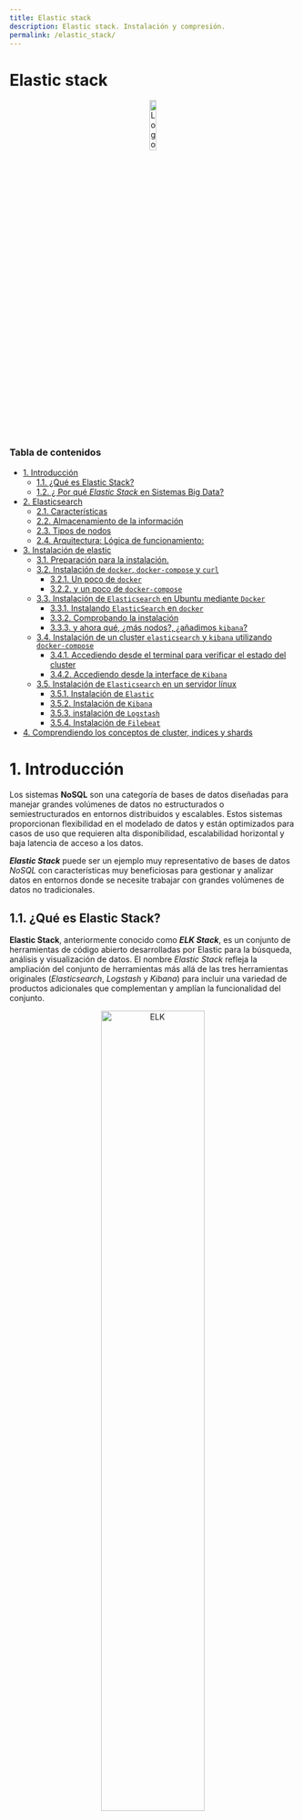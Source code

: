 ```yaml
---
title: Elastic stack
description: Elastic stack. Instalación y compresión.
permalink: /elastic_stack/
---
```


<h1>Elastic stack</h1>

<div align="center">
    <img src="../img/ELK/ElasticStackLOGO.png" alt="Logo Elastic" width="15%" />
</div>

<h3>Tabla de contenidos</h3>

- [1. Introducción](#1-introducción)
  - [1.1. ¿Qué es Elastic Stack?](#11-qué-es-elastic-stack)
  - [1.2. ¿ Por qué *Elastic Stack* en Sistemas Big Data?](#12--por-qué-elastic-stack-en-sistemas-big-data)
- [2. Elasticsearch](#2-elasticsearch)
  - [2.1. Características](#21-características)
  - [2.2. Almacenamiento de la información](#22-almacenamiento-de-la-información)
  - [2.3. Tipos de nodos](#23-tipos-de-nodos)
  - [2.4. Arquitectura: Lógica de funcionamiento:](#24-arquitectura-lógica-de-funcionamiento)
- [3. Instalación de elastic](#3-instalación-de-elastic)
  - [3.1. Preparación para la instalación.](#31-preparación-para-la-instalación)
  - [3.2. Instalación de `docker`, `docker-compose` y `curl`](#32-instalación-de-docker-docker-compose-y-curl)
    - [3.2.1. Un poco de `docker`](#321-un-poco-de-docker)
    - [3.2.2. y un poco de `docker-compose`](#322-y-un-poco-de-docker-compose)
  - [3.3. Instalación de `Elasticsearch` en Ubuntu mediante `Docker`](#33-instalación-de-elasticsearch-en-ubuntu-mediante-docker)
    - [3.3.1. Instalando `ElasticSearch` en `docker`](#331-instalando-elasticsearch-en-docker)
    - [3.3.2. Comprobando la instalación](#332-comprobando-la-instalación)
    - [3.3.3. y ahora qué, ¿más nodos?, ¿añadimos `kibana`?](#333-y-ahora-qué-más-nodos-añadimos-kibana)
  - [3.4. Instalación de un cluster `elasticsearch` y `kibana` utilizando `docker-compose`](#34-instalación-de-un-cluster-elasticsearch-y-kibana-utilizando-docker-compose)
    - [3.4.1. Accediendo desde el terminal para verificar el estado del cluster](#341-accediendo-desde-el-terminal-para-verificar-el-estado-del-cluster)
    - [3.4.2. Accediendo desde la interface de `Kibana`](#342-accediendo-desde-la-interface-de-kibana)
  - [3.5. Instalación de `Elasticsearch` en un servidor línux](#35-instalación-de-elasticsearch-en-un-servidor-línux)
    - [3.5.1. Instalación de `Elastic`](#351-instalación-de-elastic)
    - [3.5.2. Instalación de `Kibana`](#352-instalación-de-kibana)
    - [3.5.3. instalación de `Logstash`](#353-instalación-de-logstash)
    - [3.5.4. Instalación de `Filebeat`](#354-instalación-de-filebeat)
- [4. Comprendiendo los conceptos de cluster, indices y shards](#4-comprendiendo-los-conceptos-de-cluster-indices-y-shards)


# 1. Introducción

Los sistemas **NoSQL** son una categoría de bases de datos diseñadas para manejar grandes volúmenes de datos no estructurados o semiestructurados en entornos distribuidos y escalables. Estos sistemas proporcionan flexibilidad en el modelado de datos y están optimizados para casos de uso que requieren alta disponibilidad, escalabilidad horizontal y baja latencia de acceso a los datos.

***Elastic Stack*** puede ser un ejemplo muy representativo de bases de datos *NoSQL* con características muy beneficiosas para gestionar y analizar datos en entornos donde se necesite trabajar con grandes volúmenes de datos no tradicionales. 


## 1.1. ¿Qué es Elastic Stack?

**Elastic Stack**, anteriormente conocido como ***ELK Stack***, es un conjunto de herramientas de código abierto desarrolladas por Elastic para la búsqueda, análisis y visualización de datos. El nombre *Elastic Stack* refleja la ampliación del conjunto de herramientas más allá de las tres herramientas originales (*Elasticsearch*, *Logstash* y *Kibana*) para incluir una variedad de productos adicionales que complementan y amplían la funcionalidad del conjunto.

<div align="center">
    <img src="../img/ELK/ELK01.webp" alt="ELK" width="60%" />
</div>

El *Elastic Stack* consta de los siguientes componentes principales:

1. **Elasticsearch**: Es un motor de búsqueda y análisis distribuido basado en *Lucene*. *Elasticsearch* se utiliza para indexar, buscar y analizar grandes volúmenes de datos en tiempo real. Proporciona capacidades de búsqueda a escala, incluyendo búsqueda de texto completo, agregaciones, geolocalización y más.

2. **Logstash**: Es una herramienta de ingestión de datos que se utiliza para recopilar, procesar y enviar datos de log y otros tipos de datos desde múltiples fuentes a *Elasticsearch* para su almacenamiento y análisis. Logstash ofrece una amplia gama de filtros y complementos para procesar datos de diferentes formatos y fuentes.

3. **Kibana**: Es una plataforma de visualización de datos y análisis que se utiliza para visualizar y explorar los datos almacenados en *Elasticsearch*. Kibana ofrece una variedad de herramientas de visualización y paneles de control que permiten a los usuarios crear gráficos, tablas y mapas interactivos para analizar y comprender los datos.

4. **Beats**: Beats es una familia de agentes ligeros que se utilizan para enviar datos a *Elasticsearch* o Logstash desde una variedad de fuentes, incluidos logs, métricas del sistema, datos de red y más. Beats simplifica la recopilación y envío de datos, proporcionando una forma eficiente y escalable de enviar datos a la Elastic Stack.

5. **Apm-server**: Apm-server es un servidor de recolección de datos de rendimiento de aplicaciones (APM) que se utiliza para recopilar y enviar datos de rendimiento de aplicaciones a *Elasticsearch*. Ayuda a monitorear y analizar el rendimiento de las aplicaciones y a identificar problemas de rendimiento en tiempo real.

6. **Elasticsearch SQL**: Es una capa de SQL que se ejecuta sobre *Elasticsearch*, lo que permite a los usuarios ejecutar consultas SQL sobre datos indexados en Elasticsearch.

Estos son algunos de los componentes principales del *Elastic Stack*, pero *Elastic* también ofrece una variedad de otros productos y soluciones que complementan el conjunto, como *Elasticsearch* Security, *Elasticsearch* Machine Learning, Elastic Enterprise Search, Elastic Observability, entre otros.

<div align="center">
    <img src="../img/ELK/ELK02.png" alt="ELK" width="60%" />
</div>

*Elastic Stack* es especialmente popular en entornos de desarrollo de software, operaciones de sistemas (DevOps), análisis de seguridad, monitoreo de infraestructura y análisis de registros de aplicaciones. La combinación de *Elasticsearch*, *Logstash* y *Kibana* proporciona una solución completa y escalable para la recopilación, almacenamiento, análisis y visualización de datos.

Más concretamente **Elasticsearch** es un motor de búsqueda diseñado para escalar horizontalmente, de forma que se puedan ir añadiendo más nodos al clúster a medida que aumente el volumen de datos requerido.

Su base es una librería de indexación y búsqueda de información textual conocida como ***Apache Lucene***, desarrollada inicialmente en Java aunque disponible también para otros lenguajes.

El surgimiento de **Elasticsearch** se debió a problemas de escalabilidad detectados en otro motor de búsqueda que también se basa en ***Apache Lucene***, **Apache Solr**. En el siguiente [vídeo](https://youtu.be/MMWBdSdbu5k?si=5i2jwLVXsC2XoQnD) se resumen las diferencias principales entre ambos buscadores, que pueden consultarse en detalle en el siguiente [enlace](https://sematext.com/blog/side-by-side-with-elasticsearch-and-solr-performance-and-scalability/)


## 1.2. ¿ Por qué *Elastic Stack* en Sistemas Big Data?

Existen varias razones que nos aconsejan dar un vistazo a *Elastic Stack* (Elasticsearch, Logstash, Kibana) para comprender los Sistemas de Big Data: 

1. **Escalabilidad y rendimiento**: *Elasticsearch*, como parte de ELK, está diseñado para ser altamente escalable y eficiente en términos de rendimiento. Estudiar cómo *Elasticsearch* maneja grandes volúmenes de datos y consultas en tiempo real proporciona una comprensión práctica de cómo los sistemas de Big Data pueden escalar y procesar datos de manera eficiente.

2. **Ingestión de datos**: *Logstash*, otra parte de ELK, se utiliza para la ingestión de datos, que es un aspecto crítico en los sistemas de Big Data. Aprender sobre Log*stash y sus capacidades para recopilar datos de diferentes fuentes, procesarlos y enviarlos a *Elasticsearch* para su almacenamiento y análisis proporciona una comprensión sólida de cómo se manejan los datos en sistemas de Big Data.

3. **Análisis y visualización de datos**: *Kibana*, la tercera parte de ELK, es una herramienta poderosa para la visualización y el análisis de datos. Estudiar *Kibana* te permite aprender cómo crear visualizaciones interactivas, tablas de datos y paneles de control para analizar y comprender datos almacenados en *Elasticsearch*. Esto es fundamental en los sistemas de Big Data para extraer información significativa de conjuntos de datos masivos.

4. **Casos de uso prácticos**: ELK se utiliza en una amplia variedad de casos de uso, incluyendo monitoreo de infraestructura, análisis de logs, observabilidad de aplicaciones, análisis de seguridad, análisis de registros de aplicaciones y más. Estudiar cómo se implementa ELK en estos casos de uso proporciona una comprensión práctica de cómo se utilizan los sistemas de Big Data en entornos del mundo real.

5. **Herramientas de código abierto**: ELK es una suite de herramientas de código abierto ampliamente utilizada en la industria. Estudiar ELK te expone a tecnologías de código abierto populares y te proporciona habilidades que son altamente valoradas en el mercado laboral de la tecnología.

En resumen, estudiar ELK te proporciona una comprensión práctica de cómo funcionan y se utilizan los sistemas de Big Data en entornos del mundo real, desde la ingestión de datos hasta el almacenamiento, análisis y visualización de datos. Esto puede ser valioso para aquellos que desean desarrollar habilidades en el campo del análisis de datos y Big Data.

# 2. Elasticsearch

**Elasticsearch** es un potente motor de búsqueda y análisis distribuido que se utiliza para buscar, analizar y visualizar grandes volúmenes de datos en tiempo real. En su núcleo, **Elasticsearch** organiza y almacena la información utilizando un enfoque de búsqueda y recuperación de información, similar a un motor de búsqueda web, pero optimizado para una amplia gama de casos de uso y tipos de datos.

## 2.1. Características

Es una colección de información organizada para un
posterior aprovechamiento de la misma.

Esta información debe:

- Ser accesible
- Se pueda gestionar
- Se pueda actualizar

Las características principales son: 

- **Distribuido y escalable**. Permite crecer conforme lo hagan las necesidades de forma horizontal.
- **Datos en tiempo real**. Los datos están disponibles para su análisis segundos después de haber sido indexados (real time).
- **Alta disponibilidad**. Datos replicados a lo largo de distintos nodos permite el fallo de alguno de estos dentro del clúster sin que se vea afectado el funcionamiento.
- **Multi-tenancy**. Los índices donde se almacenan la información pueden ser consultados de manera independiente.
- **Búsquedas full-text**. Usa ***Apache Lucene*** aprovechando sus capacidades de búsqueda de texto, soportando geolocalización, autocompletado, expresiones regulares…
- **API Restful**. Proporciona una API sobre **JSON** para realizar consultas e interactuar con Elasticsearch.

## 2.2. Almacenamiento de la información

La información se organiza dentro de elasticsearch en: 

- **Índice**: Colección de documentos con características similares (catálogo de productos, clientes, pedidos…).
Identificado por un nombre (minúsculas) usado para realizar operaciones como indexado, búsqueda, actualización y borrado de los documentos que contiene.

- **Documento**: Unidad básica de información que puede ser indexada (documento por producto, cliente o pedido) en formato [JSON](https://www.w3schools.com/js/js_json_intro.asp). 
En un *índice* se pueden almacenar todos los documentos que se requiera.

- **Shards**: Cuando se almacena gran cantidad de información puede exceder los límites hardware de un nodo. *Elasticsearch* proporciona la posibilidad de subdividir un índice en distintas partes denominadas **shards**.
  - Permite subdividir/escalar la información almacenada.
  - Permite distribuir y paralelizar operaciones.

- **Réplica**: *Elasticsearch* permite realizar una o más copias de los shards. Su importancia recae en:
  - Proporciona alta disponibilidad en el caso de que un shard/nodo falle. Importante que las réplicas no se encuentren en el mismo nodo.
  - Permite el escalado del volumen de búsquedas ya que estas pueden ejecutarse en paralelo en las réplicas.

<div align="center">
    <img src="../img/ELK/ELK04.png" alt="ELK" width="60%" />
</div>

Una vez replicado, cada ***índice*** tendrá un ***shard*** primario y las réplicas (copias exactas del primario).
Los ***shards*** y ***réplicas*** se pueden definir por índice a la hora de creación de los mismos. Las réplicas podrán cambiarse en caliente al contrario que los shards.

La información se almacena en diferentes sitios de la red (físicamente) pero lógicamente es una única base de datos.

- Transparente para un usuario final.
- Independencia respecto al sistema operativo.
- Procesamiento distribuido de consultas.
- Información fragmentada.
- Réplicas = Alta disponibilidad.

<div align="center">
    <img src="../img/ELK/ELK03.png" alt="ELK" width="60%" />
</div>

## 2.3. Tipos de nodos

En *Elasticsearch*, los nodos son las instancias individuales que forman parte de un clúster y que almacenan, indexan y procesan los datos. Existen varios tipos de nodos en *Elasticsearch*, cada uno con un propósito específico. A continuación, se describen los tipos principales de nodos:

1. **Nodos de datos (Data Nodes)**:
   - Los nodos de datos son responsables de almacenar y gestionar los datos indexados en Elasticsearch.
   - Estos nodos almacenan los shards (fragmentos) de los índices en el clúster.
   - Cada nodo de datos contiene una parte del conjunto completo de datos en el clúster.
   - Los nodos de datos participan en la indexación y búsqueda de datos.

2. **Nodos de maestro (Master Nodes)**:
   - Los nodos maestro son responsables de coordinar las actividades en el clúster y de gestionar los metadatos.
   - Controlan las operaciones de indexación, búsqueda, asignación de shards y recuperación en el clúster.
   - Los nodos maestro no almacenan datos de índices, pero mantienen un seguimiento del estado del clúster y de la topología.
   - Los clústeres de *Elasticsearch* deben tener al menos un nodo maestro para funcionar correctamente.

3. **Nodos de coordinación (Coordinating Nodes)**:
   - Los nodos de coordinación actúan como puntos de entrada para las solicitudes de clientes y distribuyen las solicitudes a los nodos adecuados.
   - Ayudan a equilibrar la carga de trabajo y a distribuir las consultas de búsqueda y recuperación en el clúster.
   - Estos nodos no almacenan datos de índices y no participan en la indexación o búsqueda directa de datos.

4. **Nodos de ingestión (Ingest Nodes)**:
   - Los nodos de ingestión se utilizan para procesar y transformar datos antes de que se almacenen en Elasticsearch.
   - Pueden aplicar transformaciones, análisis de texto y enriquecimiento de datos antes de indexarlos en el clúster.
   - Estos nodos son útiles para la preparación y limpieza de datos antes de su almacenamiento en el índice.

5. **Nodos de cliente (Client Nodes)**:
   - Los nodos de cliente son nodos dedicados exclusivamente a recibir solicitudes de clientes y reenviarlas al nodo adecuado para su procesamiento.
   - Ayudan a distribuir la carga de trabajo al actuar como intermediarios entre los clientes y los nodos de datos, coordinación o ingestión.

<div align="center">
    <img src="../img/ELK/ELK05.png" alt="ELK" width="60%" />
</div>

## 2.4. Arquitectura: Lógica de funcionamiento: 

La arquitectura de funcionamiento de un sistema elastic stack sería el representado por la siguiente imagen.
<div align="center">
    <img src="../img/ELK/ELK06.png" alt="ELK" width="70%" />
</div>

Y en cuanto a las comunicaciones entre los diferentes elementos, debemos tener en cuenta : 

<div align="center">
    <img src="../img/ELK/ELK52.png" alt="ELK" width="40%" />
</div>

Elasticsearch incluye 2 protocolos de comunicación:
1. Protocolo nativo en binario llamado **Transport Client**. Puerto **9300** por defecto
   - Sólo pensado para el lenguaje Java.   
   - Se utiliza para comunicar Elastic con el resto de aplicaciones del Stack
2. Protocolo HTTP: *API REST*. Puerto **9200** por defecto
   - Forma más común de conexión
   - REST es un protocolo de uso general de operaciones y herramientas de test conocidas
   - Posibilidad de implementar clientes en cualquier lenguaje de programación: *java*, *python*, *javascript* ...

# 3. Instalación de elastic 

Tenemos diferentes opciones para la instalación de elastic stack, de hecho no es necesario instalar todo el sistema completo, si no que podemos instalar elementos separados de ellos, por ejemplo **Elasticsearch** y **Kibana** por separado.

Además podemos realizar instalación de diferentes nodos en diferentes equipos para que funcionen de forma connjunta o podemos instalarlos mediante **docker** en mismo sistema.

## 3.1. Preparación para la instalación.

Nosotros vamos a utilizar un equipo Ubuntu Desktop, aunque realmente sería más eficiente un Ubuntu Server o similar. Si embargo, para que sea más sencillo y poder acceder posteriormente desde mismo equipo, instalaremos un máquina con experiencia de usuario.

Una configuración de esta máquina en ***Oracle VM VirtualBox*** podría ser la siguiente:

<div align="center">
    <img src="../img/ELK/ELK07.png" alt="ELK" width="50%" />
</div>

Observar que se ha incluido una cantidad elevada de memoria: 10GB (en un equipo de 16GB), se ha asignado más de un procesador y un mínimo de 50GB de disco duro.

Una vez instalado el sistema, es aconsejable instalar los VirtualBox Guest Additions.

Seleccionamos su instalación y abrimos un terminal en el medio que lo contiene: 

```bashp
sudo apt update
sudo apt upgrade                # opcional. Puede tardar mucho
sudo apt install gcc make perl  # opcional y aconsejable, para poder recompilar el núcleo 
sudo ./VBoxLinuxAdditions.run   # instalación
```
Antes de seguir, también es aconsejable hacer una copia de seguridad o una instantánea, por si algo sale mal.

<hr>

También es interesante habilitar el usuario *root* y trabajar con este usuario 

Una vez preparado nuestro sistema, vamos a ver diferentes instalaciones. Realizaremos dos: en primer lugar instalaremos *Elasticsearch* sobre un **docker** sobre la máquina, y posteriormente instalaremos un cluster aprovechando la tecnología **docker-compose**. Por supuesto también podemos realizar una instalación directa sobre nuestra máquina, pero en este caso, como la finalidad es montar un cluster para ver su comportamiento, optaremos por obviar esta variante. 

## 3.2. Instalación de `docker`, `docker-compose` y `curl`

<div align="center">
    <img src="../img/ELK/ELK02.webp" alt="ELK" width="40%" />
</div>

**Docker** es una plataforma de código abierto diseñada para facilitar la creación, implementación y ejecución de aplicaciones en contenedores. Un contenedor es una unidad ligera de software que contiene todo lo necesario para ejecutar una aplicación, incluidas las bibliotecas, las herramientas del sistema, el código y las dependencias. **Docker** proporciona una forma estandarizada de empaquetar y distribuir aplicaciones, lo que facilita la creación de entornos de desarrollo consistentes y portátiles.

<div align="center">
    <img src="../img/ELK/ELK35.png" alt="ELK" width="40%" />
</div>

**Docker Compose**, por otro lado, es una herramienta que permite definir y gestionar aplicaciones ***multi-contenedor***. Con Docker Compose, se puede definir la configuración de una aplicación en un archivo YAML, especificando los servicios, imágenes de contenedor, volúmenes, redes y otros detalles necesarios para ejecutar tu aplicación. Docker Compose simplifica la gestión de aplicaciones complejas al permitirte definir y controlar todos los componentes de tu aplicación desde un solo lugar.

<div align="center">
    <img src="../img/ELK/ELK03.webp" alt="ELK" width="40%" />
</div>

Para instalar Docker y Docker Compose en Ubuntu 22.04, puedes seguir estos pasos:

1. Actualiza el índice de paquetes de Ubuntu:

```bash
sudo apt update
```

2. Instala los paquetes necesarios para permitir que apt utilice un repositorio sobre HTTPS:

```bash
sudo apt install apt-transport-https ca-certificates curl software-properties-common
```

3. Descarga e importa la clave GPG oficial de Docker:

```bash
curl -fsSL https://download.docker.com/linux/ubuntu/gpg | sudo gpg --dearmor -o /usr/share/keyrings/docker-archive-keyring.gpg
```

4. Agrega el repositorio de Docker al sistema:

```bash
echo \
  "deb [arch=amd64 signed-by=/usr/share/keyrings/docker-archive-keyring.gpg] https://download.docker.com/linux/ubuntu \
  $(lsb_release -cs) stable" | sudo tee /etc/apt/sources.list.d/docker.list > /dev/null
```

5. Actualiza el índice de paquetes nuevamente:

```bash
sudo apt update
```

6. Instala la versión de Docker que prefieras. Puedes elegir entre la versión comunitaria (Docker CE) o la versión empresarial (Docker EE). Para instalar la versión comunitaria, ejecuta:

```bash
sudo apt install docker-ce docker-ce-cli containerd.io
```

7. Instala docker-compose, ejecuta:

```bash
sudo apt install docker-compose
```


8. Verifica que Docker se haya instalado correctamente ejecutando el siguiente comando para verificar la versión:

```bash
docker --version
docker-compose --version
```

9. Para permitir que tu usuario actual ejecute comandos de Docker sin necesidad de usar `sudo`, agrega tu usuario al grupo `docker`:

```bash
sudo usermod -aG docker $USER
```

10. Cierra la sesión actual y vuelve a iniciarla para que los cambios surtan efecto.


<div align="center">
    <img src="../img/ELK/ELK08.png" alt="ELK" width="50%" />
</div>

Ya que nos estamos preparando, podemos instalar también `curl`, que nos permitirá contactar desde la línea de comandos con el servidor Elasticsearh.

Para ello :

```bash
sudo apt install curl
```

Más información sobre `curl` en la [Wikipedia](https://es.wikipedia.org/wiki/CURL) o en la red


### 3.2.1. Un poco de `docker`

Aquí tienes una tabla que muestra algunas opciones típicas del comando `docker`:


| Comando y Opción | Descripción |
|-------------------|-------------|
| `docker run <imagen>` | Crea y ejecuta un nuevo contenedor basado en la imagen especificada. |
| `docker ps` | Muestra una lista de los contenedores en ejecución. |
| `docker images` | Lista las imágenes Docker descargadas en el sistema. |
| `docker pull <imagen>` | Descarga una imagen de Docker del registro público o privado. |
| `docker build <ruta>` | Construye una imagen Docker desde un Dockerfile ubicado en la ruta especificada. |
| `docker push <imagen>` | Sube una imagen de Docker al registro remoto. |
| `docker stop <contenedor>` | Detiene un contenedor en ejecución. |
| `docker start <contenedor>` | Inicia un contenedor detenido. |
| `docker rm <contenedor>` | Elimina uno o varios contenedores. |
| `docker rmi <imagen>` | Elimina una o varias imágenes de Docker del sistema. |
| `docker exec -it <contenedor> <comando>` | Ejecuta un comando dentro de un contenedor en ejecución. Ej. `docker exec --user='root' -it es01 /bin/bash` |
| `docker logs <contenedor>` | Muestra los registros de salida de un contenedor en ejecución. |
| `docker inspect <objeto>` | Muestra información detallada sobre un contenedor, imagen o red de Docker. |


<div align="center">
    <img src="../img/ELK/ELK36.png" alt="ELK" width="50%" />
</div>

Ejemplos de uso de comando `docker`

 - listar contenedores activos
```bash
docker ps
```

- operaciones con contenedores
```bash
docker start es01       # inicia el contenedor es01
docker stop es01        # lo para
docker restart es01     # lo reinicia   
docker rm es01          # lo elimina
docker kill es01        # lo .... 
```

- entrar en el terminal de un contenedor 
```bash
docker exec -it es01 /bin/bash
```

- copiar desde y hacia un contenedor.
```bash
docker cp es01:/usr/share/elasticsearch/config/certs/http_ca.crt .
docker cp elasticsearch.yml es01:/usr/share/elasticsearch/config/elasticsearch.yml 
```

- eliminar y crear interfaces de red
```bash
docker network create elastic
docker network rm elastic
```

### 3.2.2. y un poco de `docker-compose`


Aquí tienes algunos usos típicos de comandos docker-compose:

| Comando | Descripción |
|---------|-------------|
| `docker-compose up` | Construye, crea y arranca todos los servicios definidos en el archivo `docker-compose.yml`. Si no existe, Docker Compose construirá las imágenes necesarias. |
| `docker-compose up -d` | Similar a `docker-compose up`, pero ejecuta los servicios en segundo plano (modo detached). Útil para ejecutar servicios en el fondo sin bloquear la terminal. |
| `docker-compose down` | Detiene y elimina todos los contenedores, redes y volúmenes creados por `docker-compose up`. |
| `docker-compose ps` | Muestra el estado de los servicios definidos en el archivo `docker-compose.yml`. Proporciona información sobre los contenedores en ejecución, sus puertos mapeados y el estado. |
| `docker-compose logs` | Muestra los logs de todos los servicios o de un servicio específico definido en `docker-compose.yml`. Puedes usar opciones adicionales para controlar el formato y la salida de los logs. |
| `docker-compose exec <servicio> <comando>` | Ejecuta un comando dentro de un contenedor de un servicio específico. Útil para ejecutar comandos en el contexto de un servicio en ejecución. |
| `docker-compose build` | Construye o reconstruye los servicios definidos en `docker-compose.yml`. Útil cuando se realizan cambios en Dockerfiles o archivos de configuración y se necesita actualizar las imágenes. |
| `docker-compose restart <servicio>` | Reinicia un servicio específico definido en `docker-compose.yml`. Esto detiene y vuelve a arrancar el contenedor del servicio. |
| `docker-compose stop` | Detiene los contenedores de los servicios definidos en `docker-compose.yml` sin eliminarlos. Útil para detener servicios sin eliminar los recursos asociados. |
| `docker-compose start` | Arranca todos los servicios previamente creados. Útil para volver a arrancar los contenedores del servicio. |

<div align="center">
   <img src="../img/ELK/ELK50.png" alt="docker-compose" width="90%" />
</div>


## 3.3. Instalación de `Elasticsearch` en Ubuntu mediante `Docker`

Antes de nada, para evitar problemas con los contenedores, es recomendable cambiar los siguientes parámetros del sistema:

```bash
# Deshabilitar swapping
sudo swapoff -a
# Memória virtual
sudo sysctl -w vm.max_map_count=262144
# Number or threads
sudo sysctl -w fs.file-max=65536
```
podemos incluir todo esto en un fichero de configuración y ejecutar directamente. 



### 3.3.1. Instalando `ElasticSearch` en `docker`

Para instalar elastic en docker seguimos: 

```bash
# instalamos elacticseach sobre docker
sudo docker network create elastic
sudo docker pull docker.elastic.co/elasticsearch/elasticsearch:8.12.0
sudo docker run --name elasticsearch --net elastic -p 9200:9200 -p 9300:9300 -e "discovery.type=single-node" -it docker.elastic.co/elasticsearch/elasticsearch:8.12.0

# Para la ejecución es recomendable asignar más de 1GB, para evitar problemas
sudo docker run --name elasticsearch --net elastic -p 9200:9200 -p 9300:9300 -e "discovery.type=single-node" -it -m 2GB docker.elastic.co/elasticsearch/elasticsearch:8.12.0

```

Al terminal la instalación nos aparece la siguiente información donde tenemos contraseña de acceso y tokens (claves) para poder unir `Kibana` u otros nodos de *Elasticsearch*. Esta información es importante retenerla.

<div align="center">
    <img src="../img/ELK/ELK10.png" alt="ELK" width="50%" />
</div>


### 3.3.2. Comprobando la instalación

Una vez llegados a este punto, dejamos el contenedor funcionando y nos *abrimos un nuevo contenedor*. 

Nos preparamos para trabajar de creando una variable para guardar la contraseña anterior y copiando el certificado de autentificación en nuestro equipo.

```bash
export ELASTIC_PASSWORD="ar+cS5jc7JzL_AzppMrt"

# Copy the http_ca.crt SSL certificate from the container to your local machine.
docker cp es01:/usr/share/elasticsearch/config/certs/http_ca.crt .

# si no estamos en el root, debemos hacer que nuestro usuario tenga acceso al certificado
sudo chmod o+r http_ca.crt
```

y realizamos la comprobación de que *Elasticsearch* esta funcionando.

```bash
curl --cacert http_ca.crt -u elastic:$ELASTIC_PASSWORD https://localhost:9200
```

<div align="center">
    <img src="../img/ELK/ELK11.png" alt="ELK" width="50%" />
</div>

Como podemos ver, obtenemos la respuesta mediante un JSON que nos indica que el servidor esta en marcha y nos muestra datos como el nombre de nodo y las versiones de elastic así como de `Lucene`.

> *Nota*: Cuando hacemos `export ELASTIC_PASSWORD=`, datos el valor a esta variable hasta el momento en que se reinicia el equipo. Para mantener esta variable siempre en el sistema, incluso después de reinicios, se debería incluir en el fichero `/etc/environment` 

También podemos consulta el estado del servidor o cluster de servidores: 

```bash
curl --cacert http_ca.crt -u elastic:$ELASTIC_PASSWORD https://localhost:9200/_cluster/health?pretty 
```

Como vemos en la siguiente imagen, realmente hemos creado un cluster con un solo nodo, que será el master.

<div align="center">
    <img src="../img/ELK/ELK12.png" alt="ELK" width="50%" />
</div>

Además podemos ver el status del cluster: **green**. los posibles estados de un cluster son: 

| Estado del Cluster | Descripción |
|-------------------|-------------|
| Green | Todos los nodos en el clúster están activos y operativos. Todas las réplicas y shards primarios están presentes y asignados. El clúster está completamente funcional y no hay pérdida de datos incluso en el caso de la falla de un nodo. |
| Yellow | Todos los nodos en el clúster están activos y operativos, pero algunas réplicas de shards no están asignadas. Esto puede ocurrir cuando se agrega un nuevo nodo al clúster y las réplicas aún no se han asignado completamente, o si un nodo se ha caído y las réplicas no se han restaurado. A pesar de que algunas réplicas no están asignadas, la funcionalidad de búsqueda y recuperación no se ve afectada. |
| Red | Al menos un shard primario o una réplica está ausente o no asignada. Esto puede deberse a la pérdida de datos debido a la falta de réplicas suficientes o a la falta de asignación de un shard primario. El clúster puede seguir funcionando, pero la pérdida de datos es posible y se requiere intervención para restaurar la integridad del clúster. |
| Gray | Este estado puede indicar un error en el proceso de monitoreo del clúster o una incapacidad para determinar el estado real del clúster. Esto puede ocurrir cuando los nodos no pueden comunicarse entre sí o si hay problemas con el monitoreo y la recopilación de datos del estado del clúster. Se requiere una revisión para diagnosticar y resolver la causa del estado de clúster en gris. |

Estos son algunos de los estados comunes del clúster en *Elasticsearch* y sus descripciones asociadas. Es importante monitorear el estado del clúster regularmente para garantizar la disponibilidad y la integridad de los datos en Elasticsearch.

Otras consultas que podemos hacer sobre el cluster son : 

- Información detallada del cluster
```bash
sudo curl --cacert http_ca.crt -u elastic:$ELASTIC_PASSWORD -XGET 'https://localhost:9200/_cluster/stats?human&pretty'
```

- Listado de nodos del cluster
```bash
sudo curl --cacert http_ca.crt -u elastic:$ELASTIC_PASSWORD https://localhost:9200/_cat/health?pretty 
```

- Información sobre el listado de nodos

```bash
sudo curl --cacert http_ca.crt -u elastic:$ELASTIC_PASSWORD -XGET 'https://localhost:9200/_nodes?pretty'
```

También podemos introducir nuestro primer índice con algunos datos (o documentos).

Veamos cómo se insertaría un índice y cómo se consulta: 

- Añadir al indice test

```bash
curl --cacert http_ca.crt -u elastic:$ELASTIC_PASSWORD -XPOST https://localhost:9200/test/_bulk?pretty -d'
{ "index" : {} }
{ "num": "2015/56", "cliente": 13, "importe":189 }
{ "index" : {} }
{ "num": "2015/57", "cliente": 45, "importe":190 }
' -H 'Content-Type: application/json'
```

- obtener todo lo que hay en indice test

```bash
curl --cacert http_ca.crt -u elastic:$ELASTIC_PASSWORD -XGET https://localhost:9200/test/_search?pretty
```

### 3.3.3. y ahora qué, ¿más nodos?, ¿añadimos `kibana`?

Podríamos añadir más nodos, como se indica el manual con la siguiente instrucciones, pero nosotros de momento no lo vamos a hacer: 

```bash
docker run -e ENROLLMENT_TOKEN="<token>" --name es02 --net elastic -it -m 1GB docker.elastic.co/elasticsearch/elasticsearch:8.12.0
```

y podíamos añadir `kibana`, tal y como se especifica en las web de elastic.

```bash
# pull the Kibana Docker image.
docker pull docker.elastic.co/kibana/kibana:8.12.0

# Start a Kibana container.
docker run --name kib01 --net elastic -p 5601:5601 docker.elastic.co/kibana/kibana:8.12.0
```

Con esto, iniciamos el contenedor, si todo funciona bien, nos da un enlace desde el que acceder a kibana: 

<div align="center">
    <img src="../img/ELK/ELK13.png" alt="ELK" width="50%" />
</div>

Si abrimos el enlace accedemos al punto de unión de Kibana con Elastic, donde nos solicita que introduzcamos el token para unirnos con elastic

<div align="center">
    <img src="../img/ELK/ELK14.png" alt="ELK" width="50%" />
</div>

y ya tenemos funcionando elastic y kibana. Nos solicita la contraseña, que es la misma de elastic.

Si en un momento determinado perdemos la contraseña, o pasan mas de 30 minutos y tenemos que regenerar el token de unión de kibana, entonces ejecutamos: 

```bash
docker exec -it es01 /usr/share/elasticsearch/bin/elasticsearch-reset-password -u elastic
docker exec -it es01 /usr/share/elasticsearch/bin/elasticsearch-create-enrollment-token -s kibana
```

Sin embargo, pero las limitaciones de ejecución con muchas, por lo que vamos a continuar con una solución más completa





## 3.4. Instalación de un cluster `elasticsearch` y `kibana` utilizando `docker-compose`

Vamos a realizar una instalación de un cluster de 3 nodos elasticsearch mas un nodo kibana utilizando `docker-compose`

Par ello, seguimos con las indicaciones que nos ofrece la [web de elastic](https://www.elastic.co/guide/en/elasticsearch/reference/current/docker.html#docker-compose-file), con alguna mínima modificación.

Los pasos serán: 

- Creamos una carpeta donde vamos a alojar la "*composición*"
- Descargamos los ficheros 
  - [.env](https://github.com/elastic/elasticsearch/blob/8.12/docs/reference/setup/install/docker/.env)
  - [.docker-compose.yml](https://github.com/elastic/elasticsearch/blob/8.12/docs/reference/setup/install/docker/docker-compose.yml)
  - Editamos `.env` y realizamos los cambios indicados en la web de elastic
<div align="center">
    <img src="../img/ELK/ELK16.png" alt="ELK" width="60%" />
</div>
Además se han realizado otros cambios, como asignar más memoria. En concreto en la imagen se ve una configuración con 1,5 GB por nodo. Es posible que funcione con 1 GB  o tal vez necesites 2GB, según versiones y equipos.

Ahora ya ejecutamos el comando para iniciar el sistema:

```bash
sudo docker-compose up -d # iniciamos el sistema. La opción -d permite una visualización sencilla 
sudo docker-compose ps    # mediante este comando, podemos ver si los diferentes contenedores están activos.
```
<div align="center">
    <img src="../img/ELK/ELK17.png" alt="ELK" width="60%" />
</div>

Con el comando `docker-compose ps` comprobamos que todos los nodos están activos y con esto, ya podemos intentar entrar en kibana de nuevo, pero ahora con la nueva contraseña: *changeme*

<div align="center">
    <img src="../img/ELK/ELK18.png" alt="ELK" width="40%" />
</div>

Por último, si queremos detener o eliminar  el sistema ejecutaremos

```bash
sudo docker-compose stop    # detiene los servicios 
sudo docker-compose down    # esta opción elimina los contenedores
sudo docker-compose down -v # además de eliminar los contenedores y los volúmenes de datos

sudo docker-compose start   # si hemos parado, si hemos eliminado: up

```

**Corespondencia de Volumenes de los contenedores y datos en local**

Mediante la definición del `volume`, podemos almacenar los datos de los nodos en local, con la finalidad de preservar los datos en caso de que los nodos tengan cualquier problema. Esto se aplica a este ejemplo tal como se puede ver en el fichero de configuración [.docker-compose.yml](https://github.com/elastic/elasticsearch/blob/8.12/docs/reference/setup/install/docker/docker-compose.yml). 

Podemos comprobar dónde se encuentran mediante el comando: 

```bash
docker volume ps                        # listamos todos los volúmenes
docker volume inspect elastic_esdata01  # inspeccionamos un volumen en concreto
```

<div align="center">
   <img src="../img/ELK/ELK19.png" alt="ELK" width="50%" />
</div>




### 3.4.1. Accediendo desde el terminal para verificar el estado del cluster

Si queremos acceder al elastic desde la línea de comando, ejecutamos una secuencia similar a la anterior, pero **ojo**, ahora la ubicación del certificado ha cambiado, tal y como se puede observar en el fichero de configuración [`docker-compose.yml`](https://github.com/elastic/elasticsearch/blob/8.12/docs/reference/setup/install/docker/docker-compose.yml).

Así pues ejecutamos:

```bash
export ELASTIC_PASSWORD="changeme"

# Copy the http_ca.crt SSL certificate from the container to your local machine.
sudo docker cp elastic_es01_1:/usr/share/elasticsearch/config/certs/ca/ca.crt ./http_ca.crt

# si no estamos en el root, debemos hacer que nuestro usuario tenga acceso al certificado
sudo chmod o+r http_ca.crt
```

Ahora, podemos comprobar de nuevo el estado del cluster: 

```bash
sudo curl --cacert http_ca.crt -u elastic:$ELASTIC_PASSWORD https://localhost:9200/_cat/health?pretty 
```
y obtenemos la salida del estado:

<div align="center">
    <img src="../img/ELK/ELK20.png" alt="ELK" width="60%" />
</div>

Observar que si en algún momento cae alguno de los elementos del cluster, el estado se verá comprometido, y podrá incluso estar en riesgo de perdida de datos, tal y como se puede ver en la siguiente captura:

<div align="center">
    <img src="../img/ELK/ELK21.png" alt="ELK" width="60%" />
</div>


También podemos pregunta sobre el cluster de nodos: 

```bash
curl --cacert http_ca.crt -u elastic:$ELASTIC_PASSWORD https://localhost:9200/_cat/nodes?v
```
En esta captura podemos apreciar tatn los nodos que componen el cluster, las direcciones, ip, como porcentajes de memoria, cpu, de carga, los roles que tiene cada nodo y quién esta actuando de *nodo master*

<div align="center">
    <img src="../img/ELK/ELK24.png" alt="ELK" width="70%" />
</div>

Otra forma para comprobar el estado de salud del cluster sería mediante 

```bash
curl --cacert http_ca.crt -u elastic:$ELASTIC_PASSWORD https://localhost:9200/_cat/health?v
```

Aquí obtenemos el estado, así como la cantidad de nodos destinados a datos, *shards*, etc... 

<div align="center">
    <img src="../img/ELK/ELK25.png" alt="ELK" width="90%" />
</div>


### 3.4.2. Accediendo desde la interface de `Kibana`

Trabajar desde el terminal puede ser engorroso, por ello, podemos aprovechar el interface que nos ofrece `kibana` para poder realizar las mismas operaciones que estamos realizando desde la línea de comando, y por supuesto, en un futuro, nos facilitará la interacción con `Elasticsearch` gracias a su terminal.

Así pues entramos en `Kibana`, que nos pedirá usuario (*elastic*) y contraseña (*changeme*), y buscamos la opción de ***Dev Tools*** dentro de la sección  ***management***


<div align="center">
    <img src="../img/ELK/ELK26.png" alt="ELK" width="50%" />
</div>


Aquí podemos lanzar nuestras peticiones sin necesidad de especificar todas las opciones de seguridad necesarias desde la línea de comandos, y además nos permite mantener un historial sencillo de utilizar.

<div align="center">
    <img src="../img/ELK/ELK27.png" alt="ELK" width="60%" />
</div>


## 3.5. Instalación de `Elasticsearch` en un servidor línux

Por último, vamos a presentar otra opción para la instalación del sistema `Elastic stack` en un equipo tipo Ubuntu Server.

Para ello, como en las secciones anteriores, seguimos los pasos indicados por el propio fabricante: [Install *Elasticsearch* with Debian Package](https://www.elastic.co/guide/en/elasticsearch/reference/current/deb.html)

En primer lugar importamos claves y preparamos el sistema para instalar

```bash
wget -qO - https://artifacts.elastic.co/GPG-KEY-elasticsearch | sudo gpg --dearmor -o /usr/share/keyrings/elasticsearch-keyring.gpg
sudo apt-get install apt-transport-https
echo "deb [signed-by=/usr/share/keyrings/elasticsearch-keyring.gpg] https://artifacts.elastic.co/packages/8.x/apt stable main" | sudo tee /etc/apt/sources.list.d/elastic-8.x.list
```

### 3.5.1. Instalación de `Elastic`

Una vez realizados los pasos anteriores, para la instalación de elastic

```bash
sudo apt-get update && sudo apt-get install elasticsearch 
```

> **Nota**: para instalar elastic, kibana y logstash de una vez:
> ```bash
> sudo apt-get update && sudo apt-get install elasticsearch logstash kibana
> ```

Todo esto generará una salida donde tendremos una imagen similar a la obtenida en la [instalación de ElasticSearch con Docker](#331-instalando-elasticsearch)

Posteriormente, realizamos otros cambios, como por ejemplo el fichero `/etc/default/elasticsearch` que tiene variables internas de elastic

Es recomendable activar *autoindices*, editamos fichero de configuración

```bash
sudo nano /etc/elasticsearch/elasticsearch.yml
```
e incluyendo las línea: 

```js
action.auto_create_index: .monitoring*,.watches,.triggered_watches,.watcher-history*,.ml*
network.host: 0.0.0.0
```

Se debe habilitar el servicio: 

```bash
sudo systemctl daemon-reload
sudo systemctl enable elasticsearch.service
sudo systemctl start elasticsearch.service
```
y ya tenemos el sistema listo para comprobar que esta funcionando

```bash
curl --cacert /etc/elasticsearch/certs/http_ca.crt -u elastic:$ELASTIC_PASSWORD https://localhost:9200 
```

Las principales rutas del servicio Elasticse`arch son:

| Carpeta                         | Descripción                                        |
|--------------------------------|----------------------------------------------------|
| /etc/elasticsearch              | Contiene los archivos de configuración de *Elasticsearch* |
| /var/lib/elasticsearch          | Directorio principal de datos de *Elasticsearch*    |
| /var/log/elasticsearch          | Archivos de registro de *Elasticsearch*             |
| /usr/share/elasticsearch        | Directorio de instalación de *Elasticsearch*         |
| /usr/share/elasticsearch/bin    | Contiene los binarios y scripts de *Elasticsearch*   |
| /usr/share/elasticsearch/config | Contiene archivos de configuración predeterminados de *Elasticsearch* |
| /usr/share/elasticsearch/data   | Directorio de datos de *Elasticsearch*               |
| /usr/share/elasticsearch/logs   | Directorio de registros de *Elasticsearch*           |
| /usr/share/elasticsearch/plugins| Directorio de plugins de *Elasticsearch*             |



### 3.5.2. Instalación de `Kibana`

```bash
sudo apt-get update && sudo apt-get install kibana
``` 

Para la configuración de `Kibana`, según la misma web del fabricante, seguimos los pasos y después también tenemos que habilitar el acceso desde cualquier equipo. Esto se hace mediante el fichero: 

```bash
sudo nano /etc/kibana/kibana.yml
```
y de nuevo 

```js
server.host: "0.0.0.0"
```
y después habilitamos e iniciamos el servicio (o lo reiniciamos si ya esta activo)

```bash
sudo systemctl enable kibana.service 
sudo systemctl start kibana.service 
```

Una vez realizado esto ya podemos acceder al servicio mediante el puerto 5601

```bash
http://localhost:5601
```

La primera vez que lo ejecutemos, nos pide que enlacemos ELK, por lo tanto primero nos pide que introduzcamos el `token` que generamos mediante el comando: 

```bash
sudo /usr/share/elasticsearch/bin/elasticsearch-create-enrollment-token -s kibana
```
Posteriormente nos solicita un código de identificación de Kibana, que se genera al ejecutar: 

```bash
sudo /usr/share/kibana/bin/kibana-verification-code 

```

Al introducir estos datos, ya nos permite entrar en el sistema, para lo cual nos pide el usuario: `elastic` y la contraseña, la que hemos obtenido tras las instalación de `Elastisearch`

### 3.5.3. instalación de `Logstash`

Siguiendo lo realzado en los puntos anteriores: 

```bash
sudo apt-get update && sudo apt-get install logstash
``` 

para probar logstash, podemos hacerlo de la siguiente forma: básicamente, la entrada se replica en la salida:

```bash
sudo /usr/share/logstash/bin/logstash -e 'input { stdin { } } output { stdout {} }'
```

Con esto, nos sale un terminal que replica las teclas que pulsemos.


### 3.5.4. Instalación de `Filebeat`

Filebeat se encuenta dento de lo que sería `Beats`, y para enviar registros y datos a *Elasticsearch* o Logstash para su posterior indexación, análisis y visualización

[Quick start and installation](https://www.elastic.co/guide/en/beats/filebeat/current/filebeat-installation-configuration.html)

Para su instalación: 

```bash
curl -L -O https://artifacts.elastic.co/downloads/beats/filebeat/filebeat-8.12.0-amd64.deb
sudo dpkg -i filebeat-8.12.0-amd64.deb
```

Puede ser interesante su instalación para cierto tipo de ingestión de datos.








# 4. Comprendiendo los conceptos de cluster, indices y shards

En *Elasticsearch*, existen varios conceptos clave que son fundamentales para comprender su funcionamiento. Estos incluyen:

1. **Cluster:**
   - Un cluster de *Elasticsearch* consiste en un conjunto de uno o más nodos que trabajan juntos para almacenar y procesar datos.
   - Los nodos en un cluster de *Elasticsearch* se comunican entre sí para compartir información sobre el estado del cluster y coordinar las operaciones, como la indexación y la búsqueda de datos.
   - Los clusters están diseñados para ser altamente disponibles y escalables, lo que significa que pueden manejar grandes volúmenes de datos y continuar funcionando incluso si algunos nodos fallan.

2. **Índices:**
   - En *Elasticsearch*, un índice es una colección lógica de documentos que comparten características similares.
   - Cada documento en un índice es un objeto JSON que contiene datos.
   - Los índices se utilizan para almacenar y organizar datos de manera eficiente para su posterior búsqueda y análisis.
   - Los nombres de índice son únicos dentro de un cluster de *Elasticsearch* y se utilizan para identificar y acceder a los datos almacenados en ellos.

3. **Shards:**
   - Un shard es una parte de un índice de *Elasticsearch* que contiene una porción del conjunto total de datos.
   - *Elasticsearch* divide los datos de un índice en múltiples shards para distribuirlos y paralelizar las operaciones de indexación y búsqueda.
   - Los shards pueden ser primarios o réplicas. Cada índice tiene un conjunto de shards primarios y opcionalmente un conjunto de shards réplicas que proporcionan redundancia y alta disponibilidad.
   - La distribución de shards en un cluster de *Elasticsearch* permite escalar horizontalmente la capacidad de almacenamiento y la capacidad de procesamiento de datos.

<div align="center">
    <img src="../img/ELK/ELK37.png" alt="ELK" width="50%" />
</div>

Podemos comprobar los diferentes **shards** de cada uno de los índices que hay en el sistema 

```bash
curl --cacert http_ca.crt -u elastic:$ELASTIC_PASSWORD -XGET 'https://localhost:9200/_cat/shards/'
```

Ahora vamos a crear un índice llamado *test*, especificando que queremos almacenar los datos en dos **shards** primarios y tener una replica por *shard*:

```bash
curl --cacert http_ca.crt -u elastic:$ELASTIC_PASSWORD -XPUT https://localhost:9200/test -d' { "settings": { "number_of_shards": 2, "number_of_replicas":1 }}' -H 'Content-Type: application/json'
```

Podemos comprobar la distribución del índice *test* dentro de los nodos con el comando:

```bash
curl --cacert http_ca.crt -u elastic:$ELASTIC_PASSWORD -XGET https://localhost:9200/_cat/shards/test?v
```
El resultado puede ser similar a :

<div align="center">
    <img src="../img/ELK/ELK38.png" alt="ELK" width="70%" />
</div>

En esta imagen podemos ver que hemos utilizado tenemos dos shards primarios en dos de los nodos y que además en cada uno de estos nodos hay una replica. En este caso, como el cluster esta formado por los tres nodos, los datos de este índice distribuidos entre los 3 nodos de forma que tenemos shards primarios en los nodos 1 y 2 y tenemos replicas en los nodos 3 y 1, puesto que se indica que haya una replica de cada *shard*

Así pues 
- `number_of_shards` especifica el número de fragmentos en los que se dividirá el índice. Un fragmento es una parte de los datos de un índice y cada fragmento es un índice de *Lucene* independiente que puede estar alojado en un nodo diferente del clúster de Elasticsearch.
   - *Elasticsearch* distribuye los datos entre los fragmentos según una función hash del identificador del documento. Cuantos más fragmentos haya, mayor será la distribución de los datos y más capacidad de escalabilidad tendrá el índice.
   - Sin embargo, el exceso de fragmentos puede tener un impacto negativo en el rendimiento y en los recursos del clúster, por lo que es importante encontrar un equilibrio.

- `number_of_replicas` especifica el número de réplicas de cada fragmento que se crearán en el clúster. Las réplicas son copias idénticas de los fragmentos primarios que se utilizan para garantizar la disponibilidad y la tolerancia a fallos.
   - Las réplicas se distribuyen en los nodos del clúster de *Elasticsearch* de manera que estén balanceadas y garantizan que cada fragmento tenga sus réplicas en diferentes nodos.
   - Al tener réplicas, si un nodo falla, *Elasticsearch* puede continuar sirviendo las consultas utilizando las réplicas disponibles, lo que mejora la disponibilidad del sistema.
   - Sin embargo, el aumento del número de réplicas también aumenta el consumo de recursos, como almacenamiento y uso de CPU, por lo que es importante considerar estos aspectos al configurar las réplicas.

Para que quede más claro, vamos a generar un nuevo índice llamado *test_shards* donde vamos a repartir los datos entre 3 *shards* y además le pedimos dos replicas en cada uno de los *shards*.

El comando para generar el índice sería:

```bash
curl --cacert http_ca.crt -u elastic:$ELASTIC_PASSWORD -XPUT https://localhost:9200/test_shards -d' { "settings": { "number_of_shards": 3, "number_of_replicas":2 }}' -H 'Content-Type: application/json'
```

y el resultado obtenido sería como sigue:

<div align="center">
    <img src="../img/ELK/ELK39.png" alt="ELK" width="70%" />
</div>

Se puede observar que estamos utilizando los 3 nodos para almacenar el índice, de forma que en todos ellos tenemos un *shard* principal (`p`) y otos dos de replica (`r`)

Ahora, si añadimos datos al índice, estos deben almacenarse en los 3 *shards*. Vamos a insertar datos y veremos que es así: 

Ejecutamos la orden siguiente que introduce dos documentos en el índice *test_shards*:

```bash
curl --cacert http_ca.crt -u elastic:$ELASTIC_PASSWORD -XPOST https://localhost:9200/test_shards/_bulk?pretty -d'
{ "index" : {} }
{ "num": "2015/56", "cliente": 13, "importe":189 }
{ "index" : {} }
{ "num": "2015/57", "cliente": 45, "importe":190 }
' -H 'Content-Type: application/json'
```

y el resultado que tenemos de la inserción nos indica que se ha incluido en 3 shards: 

<div align="center">
    <img src="../img/ELK/ELK40.png" alt="ELK" width="40%" />
</div>

En la imagen anterior: 
1. Vemos que hay una sección de detalla dos datos de los *shards* de índice.
2. En nuestro caso nos indica que se han insertado de forma exitosa en 3 *shards*
3. **Pero** en esta imagen también podemos ver que tenemos una penalización en cuento a tiempo, puesto que ha tardado 31 ms en realizar la inserción. En teoría, el hecho de insertar en mas de un nodo beneficia la velocidad, sobre todo si se trata de una cantidad importante de datos puesto que se dividen entre todos ellos, pero en este caso real, recordemos que tenemos 3 nodos trabajando sobre la misma máquina y los datos son mínimos por lo tanto en este caso se puede ver perjudicado.

> El término "took" en las respuestas de *Elasticsearch* indica el tiempo total en milisegundos que tomó ejecutar la consulta. Esta métrica incluye el tiempo de procesamiento de la consulta en *Elasticsearch*, así como cualquier tiempo adicional dedicado a la comunicación de red, procesamiento en el cliente, etc.

Por último, si realizamos un búsqueda de los datos, también nos dirá que se encuentran en los 3 *shards*

```bash
curl --cacert http_ca.crt -u elastic:$ELASTIC_PASSWORD -XGET https://localhost:9200/test_shards/_search?pretty
```



